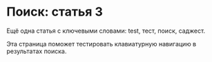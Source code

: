 # Поиск: статья 3

Ещё одна статья с ключевыми словами: test, тест, поиск, саджест.

Эта страница поможет тестировать клавиатурную навигацию в результатах поиска.
